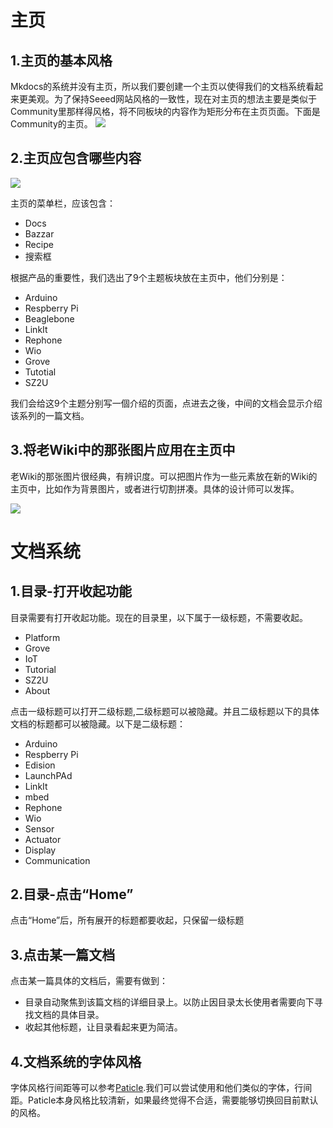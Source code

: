 # 主页

## 1.主页的基本风格
Mkdocs的系统并没有主页，所以我们要创建一个主页以使得我们的文档系统看起来更美观。为了保持Seeed网站风格的一致性，现在对主页的想法主要是类似于Community里那样得风格，将不同板块的内容作为矩形分布在主页页面。下面是Community的主页。
![](https://github.com/SeeedDocument/Seeed-WiKi/raw/master/docs/New%20document%20system%20style/images/Community.png)


## 2.主页应包含哪些内容

![](https://github.com/SeeedDocument/Seeed-WiKi/raw/master/docs/New%20document%20system%20style/images/Main%20Page%20Style.png)

主页的菜单栏，应该包含：

- Docs
- Bazzar
- Recipe
- 搜索框

根据产品的重要性，我们选出了9个主题板块放在主页中，他们分别是：

- Arduino
- Respberry Pi
- Beaglebone
- LinkIt
- Rephone
- Wio
- Grove
- Tutotial
- SZ2U

我们会给这9个主题分别写一個介绍的页面，点进去之後，中间的文档会显示介绍该系列的一篇文档。


## 3.将老Wiki中的那张图片应用在主页中
老Wiki的那张图片很经典，有辨识度。可以把图片作为一些元素放在新的Wiki的主页中，比如作为背景图片，或者进行切割拼凑。具体的设计师可以发挥。

![](https://github.com/SeeedDocument/Seeed-WiKi/raw/master/docs/New%20document%20system%20style/images/Wiki_banner-1.jpg)

# 文档系统
## 1.目录-打开收起功能

目录需要有打开收起功能。现在的目录里，以下属于一级标题，不需要收起。

- Platform
- Grove
- IoT
- Tutorial
- SZ2U
- About

点击一级标题可以打开二级标题,二级标题可以被隐藏。并且二级标题以下的具体文档的标题都可以被隐藏。以下是二级标题：

- Arduino
- Respberry Pi
- Edision
- LaunchPAd
- LinkIt
- mbed
- Rephone
- Wio
- Sensor
- Actuator
- Display
- Communication

## 2.目录-点击“Home”
点击“Home”后，所有展开的标题都要收起，只保留一级标题

## 3.点击某一篇文档
点击某一篇具体的文档后，需要有做到：

- 目录自动聚焦到该篇文档的详细目录上。以防止因目录太长使用者需要向下寻找文档的具体目录。
- 收起其他标题，让目录看起来更为简洁。

## 4.文档系统的字体风格
字体风格行间距等可以参考[Paticle](https://docs.particle.io/guide/getting-started/intro/photon/).我们可以尝试使用和他们类似的字体，行间距。Paticle本身风格比较清新，如果最终觉得不合适，需要能够切换回目前默认的风格。








